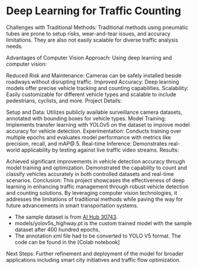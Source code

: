 # Deep Learning for Traffic Counting

Challenges with Traditional Methods:
Traditional methods using pneumatic tubes are prone to setup risks, wear-and-tear issues, and accuracy limitations. They are also not easily scalable for diverse traffic analysis needs.

Advantages of Computer Vision Approach:
Using deep learning and computer vision:

Reduced Risk and Maintenance: Cameras can be safely installed beside roadways without disrupting traffic.
Improved Accuracy: Deep learning models offer precise vehicle tracking and counting capabilities.
Scalability: Easily customizable for different vehicle types and scalable to include pedestrians, cyclists, and more.
Project Details:

Setup and Data: Utilizes publicly available surveillance camera datasets, annotated with bounding boxes for vehicle types.
Model Training: Implements transfer learning with YOLOv5 on the dataset to improve model accuracy for vehicle detection.
Experimentation: Conducts training over multiple epochs and evaluates model performance with metrics like precision, recall, and mAP@.5.
Real-time Inference: Demonstrates real-world applicability by testing against live traffic video streams.
Results:

Achieved significant improvements in vehicle detection accuracy through model training and optimization.
Demonstrated the capability to count and classify vehicles accurately in both controlled datasets and real-time scenarios.
Conclusion:
This project showcases the effectiveness of deep learning in enhancing traffic management through robust vehicle detection and counting solutions. By leveraging computer vision technologies, it addresses the limitations of traditional methods while paving the way for future advancements in smart transportation systems.

- The sample dataset is from [AI Hub 30743](https://aihub.or.kr/aidata/30743).
- models/yolov5s_highway.pt is the custom trained model with the sample dataset after 400 hundred epochs.
- The annotation xml file had to be converted to YOLO V5 format. The code can be found in the [Colab notebook]


Next Steps:
Further refinement and deployment of the model for broader applications including smart city initiatives and traffic flow optimization.


